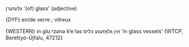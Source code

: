 גלעזערן
'(of) glass' (adjective)

{DYF}
en/de verre ; vitreux

{WESTERN}
in glʊːᵊzənə kʲeˑləs אין גלאָזענע כּליס 'in glass vessels' {WTCP, Berettyó-Újfalu, 47212}
